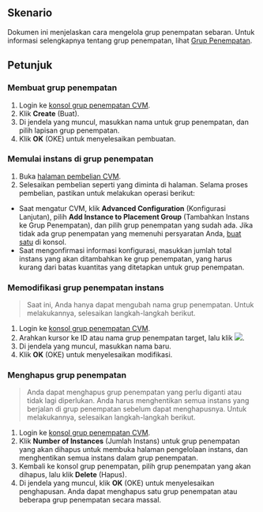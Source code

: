 ## Skenario
Dokumen ini menjelaskan cara mengelola grup penempatan sebaran. Untuk informasi selengkapnya tentang grup penempatan, lihat [Grup Penempatan](https://intl.cloud.tencent.com/document/product/213/15486).

## Petunjuk
### Membuat grup penempatan

1. Login ke [konsol grup penempatan CVM](https://console.cloud.tencent.com/cvm/ps).
2. Klik **Create** (Buat).
3. Di jendela yang muncul, masukkan nama untuk grup penempatan, dan pilih lapisan grup penempatan.
4. Klik **OK** (OKE) untuk menyelesaikan pembuatan.

### Memulai instans di grup penempatan
1. Buka [halaman pembelian CVM](https://buy.cloud.tencent.com/?tab=custom&step=1&devPayMode=hourly&regionId=33&instanceType=SA2.SMALL1&bandwidthType=TRAFFIC_POSTPAID_BY_HOUR).
2. Selesaikan pembelian seperti yang diminta di halaman.
Selama proses pembelian, pastikan untuk melakukan operasi berikut:
 - Saat mengatur CVM, klik **Advanced Configuration** (Konfigurasi Lanjutan), pilih **Add Instance to Placement Group** (Tambahkan Instans ke Grup Penempatan), dan pilih grup penempatan yang sudah ada.
 Jika tidak ada grup penempatan yang memenuhi persyaratan Anda, [buat satu](https://console.cloud.tencent.com/cvm/ps?regionId=1) di konsol.
 - Saat mengonfirmasi informasi konfigurasi, masukkan jumlah total instans yang akan ditambahkan ke grup penempatan, yang harus kurang dari batas kuantitas yang ditetapkan untuk grup penempatan.


### Memodifikasi grup penempatan instans
> Saat ini, Anda hanya dapat mengubah nama grup penempatan. Untuk melakukannya, selesaikan langkah-langkah berikut.
>
1. Login ke [konsol grup penempatan CVM](https://console.cloud.tencent.com/cvm/ps).
2. Arahkan kursor ke ID atau nama grup penempatan target, lalu klik <img src="https://main.qcloudimg.com/raw/beb5eae230dc169f7274bda7a19a5aa6.png" style="margin: 0;"></img>.
3. Di jendela yang muncul, masukkan nama baru.
4. Klik **OK** (OKE) untuk menyelesaikan modifikasi.

### Menghapus grup penempatan
> Anda dapat menghapus grup penempatan yang perlu diganti atau tidak lagi diperlukan. Anda harus menghentikan semua instans yang berjalan di grup penempatan sebelum dapat menghapusnya. Untuk melakukannya, selesaikan langkah-langkah berikut.
>
1. Login ke [konsol grup penempatan CVM](https://console.cloud.tencent.com/cvm/ps).
2. Klik **Number of Instances** (Jumlah Instans) untuk grup penempatan yang akan dihapus untuk membuka halaman pengelolaan instans, dan menghentikan semua instans dalam grup penempatan.
3. Kembali ke konsol grup penempatan, pilih grup penempatan yang akan dihapus, lalu klik **Delete** (Hapus).
6. Di jendela yang muncul, klik **OK** (OKE) untuk menyelesaikan penghapusan.
Anda dapat menghapus satu grup penempatan atau beberapa grup penempatan secara massal.
